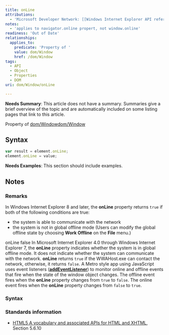```yaml
---
title: onLine
attributions:
  - 'Microsoft Developer Network: [[Windows Internet Explorer API reference](http://msdn.microsoft.com/en-us/library/ie/hh828809%28v=vs.85%29.aspx) Article]'
notes:
  - 'applies to navigator.online propert, not window.online'
readiness: 'Out of Date'
relationships:
  applies_to:
    predicate: 'Property of '
    value: dom/Window
    href: /dom/Window
tags:
  - API
  - Object
  - Properties
  - DOM
uri: dom/Window/onLine

---
```

**Needs Summary**: This article does not have a summary. Summaries give a brief overview of the topic and are automatically included on some listing pages that link to this article.

Property of [dom/Window](/dom/Window)[dom/Window](/dom/Window)

## <span>Syntax</span>

``` js
var result = element.onLine;
element.onLine = value;
```

**Needs Examples**: This section should include examples.

## <span>Notes</span>

### <span>Remarks</span>

In Windows Internet Explorer 8 and later, the **onLine** property returns `true` if both of the following conditions are true:

-   the system is able to communicate with the network
-   the system is not in global offline mode (Users can modify the global offline state by choosing **Work Offline** on the **File** menu.)

onLine false In Microsoft Internet Explorer 4.0 through Windows Internet Explorer 7, the **onLine** property indicates whether the system is in global offline mode. It does not indicate whether the system can communicate with the network. **onLine** returns `true` if the WWAHost.exe can contact the network, otherwise, it returns `false`. A Metro style app using JavaScript uses event listeners ([**addEventListener**](/dom/EventTarget/addEventListener)) to monitor online and offline events that fire when the state of the window object changes. The offline event fires when the **onLine** property changes from `true` to `false`. The online event fires when the **onLine** property changes from `false` to `true`.

### <span>Syntax</span>

### <span>Standards information</span>

-   [HTML5 A vocabulary and associated APIs for HTML and XHTML](http://go.microsoft.com/fwlink/p/?linkid=221374), Section 5.6.10

